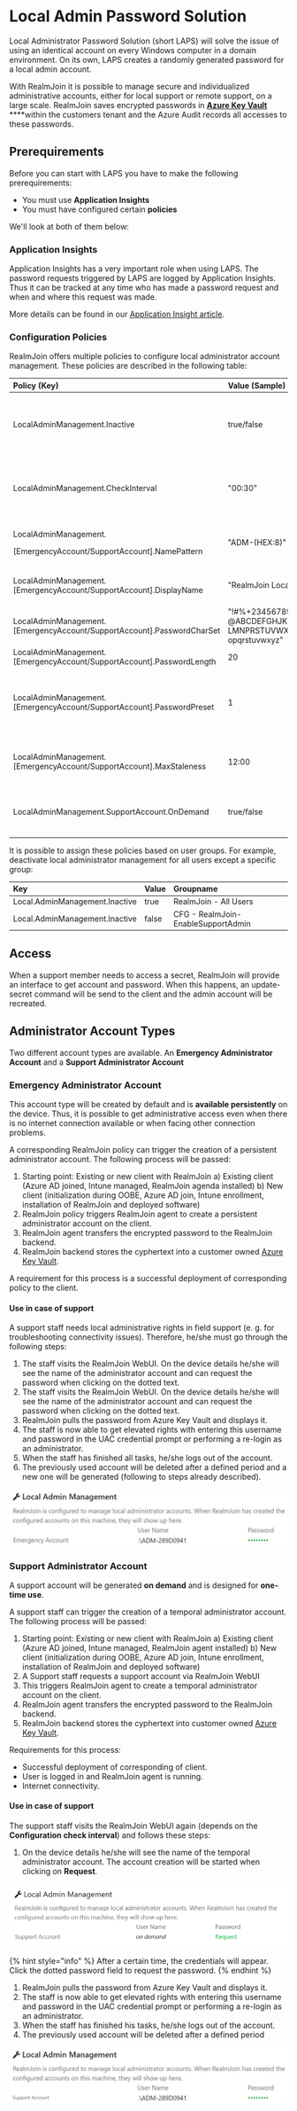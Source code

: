 # Local Admin Password Solution

Local Administrator Password Solution \(short LAPS\) will solve the issue of using an identical account on every Windows computer in a domain environment. On its own, LAPS creates a randomly generated password for a local admin account.

With RealmJoin it is possible to manage secure and individualized administrative accounts, either for local support or remote support, on a large scale. RealmJoin saves encrypted passwords in [**Azure Key Vault**](keyvault.md) ****within the customers tenant and the Azure Audit records all accesses to these passwords.

## Prerequirements

Before you can start with LAPS you have to make the following prerequirements:

* You must use **Application Insights**
* You must have configured certain **policies**

We'll look at both of them below:

### Application Insights

Application Insights has a very important role when using LAPS. The password requests triggered by LAPS are logged by Application Insights. Thus it can be tracked at any time who has made a password request and when and where this request was made.

More details can be found in our [Application Insight article](appinsights.md).

### Configuration Policies

RealmJoin offers multiple policies to configure local administrator account management. These policies  are described in the following table: 

<table>
  <thead>
    <tr>
      <th style="text-align:left">Policy (Key)</th>
      <th style="text-align:left">Value (Sample)</th>
      <th style="text-align:left">Description</th>
    </tr>
  </thead>
  <tbody>
    <tr>
      <td style="text-align:left">LocalAdminManagement.Inactive</td>
      <td style="text-align:left">true/false</td>
      <td style="text-align:left">
        <p>Deactivates or activates local</p>
        <p>administrator management</p>
      </td>
    </tr>
    <tr>
      <td style="text-align:left">LocalAdminManagement.CheckInterval</td>
      <td style="text-align:left">&quot;00:30&quot;</td>
      <td style="text-align:left">
        <p>Interval for configuration checks</p>
        <p>(hh:ss)</p>
      </td>
    </tr>
    <tr>
      <td style="text-align:left">
        <p>LocalAdminManagement.</p>
        <p>[EmergencyAccount/SupportAccount].NamePattern</p>
      </td>
      <td style="text-align:left">&quot;ADM-(HEX:8)&quot;</td>
      <td style="text-align:left">Admin name. HEX:8 stands for 8-digit random hex-code</td>
    </tr>
    <tr>
      <td style="text-align:left">LocalAdminManagement.[EmergencyAccount/SupportAccount].DisplayName</td>
      <td
      style="text-align:left">&quot;RealmJoin Local Administrator&quot;</td>
        <td style="text-align:left">Display name of administrator account (appears on Windows)</td>
    </tr>
    <tr>
      <td style="text-align:left">LocalAdminManagement.[EmergencyAccount/SupportAccount].PasswordCharSet</td>
      <td
      style="text-align:left">&quot;!#%+23456789:=?@ABCDEFGHJK LMNPRSTUVWXYZabcdefghijkmn opqrstuvwxyz&quot;</td>
        <td
        style="text-align:left">Charset of the password</td>
    </tr>
    <tr>
      <td style="text-align:left">LocalAdminManagement.[EmergencyAccount/SupportAccount].PasswordLength</td>
      <td
      style="text-align:left">20</td>
        <td style="text-align:left">Password length</td>
    </tr>
    <tr>
      <td style="text-align:left">LocalAdminManagement.[EmergencyAccount/SupportAccount].PasswordPreset</td>
      <td
      style="text-align:left">1</td>
        <td style="text-align:left">Predefined password templates (PasswordCharSet and PasswordLength not
          necessary)</td>
    </tr>
    <tr>
      <td style="text-align:left">LocalAdminManagement.[EmergencyAccount/SupportAccount].MaxStaleness</td>
      <td
      style="text-align:left">12:00</td>
        <td style="text-align:left">Time after account will be removed/refreshed (when logged out after use)</td>
    </tr>
    <tr>
      <td style="text-align:left">LocalAdminManagement.SupportAccount.OnDemand</td>
      <td style="text-align:left">true/false</td>
      <td style="text-align:left">Create support account on demand (account will expire after 12 hours)</td>
    </tr>
  </tbody>
</table>It is possible to assign these policies based on user groups. For example, deactivate local administrator management for all users except a specific group:

| Key | Value | Groupname |
| :--- | :--- | :--- |
| Local.AdminManagement.Inactive | true | RealmJoin - All Users |
| Local.AdminManagement.Inactive | false | CFG - RealmJoin-EnableSupportAdmin |

## Access

When a support member needs to access a secret, RealmJoin will provide an interface to get account and password. When this happens, an update-secret command will be send to the client and the admin account will be recreated.

## Administrator Account Types

Two different account types are available. An **Emergency Administrator Account** and a **Support Administrator Account**

### Emergency Administrator Account

This account type will be created by default and is **available persistently** on the device. Thus, it is possible to get administrative access even when there is no internet connection available or when facing other connection problems.

A corresponding RealmJoin policy can trigger the creation of a persistent administrator account. The following process will be passed:

1. Starting point: Existing or new client with RealmJoin a\) Existing client \(Azure AD joined, Intune managed, RealmJoin agenda installed\) b\) New client \(initialization during OOBE, Azure AD join, Intune enrollment, installation of RealmJoin and deployed software\)
2. RealmJoin policy triggers RealmJoin agent to create a persistent administrator account on the client.
3. RealmJoin agent transfers the encrypted password to the RealmJoin backend.
4. RealmJoin backend stores the cyphertext into a customer owned [Azure Key Vault](keyvault.md).

A requirement for this process is a successful deployment of corresponding policy to the client.

#### Use in case of support

A support staff needs local administrative rights in field support \(e. g. for troubleshooting connectivity issues\). Therefore, he/she must go through the following steps:

1. The staff visits the RealmJoin WebUI. On the device details he/she will see the name of the administrator account and can request the password when clicking on the dotted text.
2. The staff visits the RealmJoin WebUI. On the device details he/she will see the name of the administrator account and can request the password when clicking on the dotted text.
3. RealmJoin pulls the password from Azure Key Vault and displays it.
4. The staff is now able to get elevated rights with entering this username and password in the UAC credential prompt or performing a re-login as an administrator.
5. When the staff has finished all tasks, he/she logs out of the account.
6. The previously used account will be deleted after a defined period and a new one will be generated \(following to steps already described\).

![](../.gitbook/assets/rj-laps1.png)

### Support Administrator Account

A support account will be generated **on demand** and is designed for **one-time use**.

A support staff can trigger the creation of a temporal administrator account. The following process will be passed:

1. Starting point: Existing or new client with RealmJoin a\) Existing client \(Azure AD joined, Intune managed, RealmJoin agent installed\) b\) New client \(initialization during OOBE, Azure AD join, Intune enrollment, installation of RealmJoin and deployed software\)
2. A Support staff requests a support account via RealmJoin WebUI
3. This triggers RealmJoin agent to create a temporal administrator account on the client.
4. RealmJoin agent transfers the encrypted password to the RealmJoin backend.
5. RealmJoin backend stores the cyphertext into customer owned [Azure Key Vault](keyvault.md).

Requirements for this process:

* Successful deployment of corresponding of client.
* User is logged in and RealmJoin agent is running.
* Internet connectivity.

#### Use in case of support

The support staff visits the RealmJoin WebUI again \(depends on the **Configuration check interval**\) and follows these steps:

1. On the device details he/she will see the name of the temporal administrator account. The account creation will be started when clicking on **Request**.

![](../.gitbook/assets/rj-laps2.png)

{% hint style="info" %}
After a certain time, the credentials will appear. Click the dotted password field to request the password.
{% endhint %}

1. RealmJoin pulls the password from Azure Key Vault and displays it.
2. The staff is now able to get elevated rights with entering this username and password in the UAC credential prompt or performing a re-login as an administrator.
3. When the staff has finished his tasks, he/she logs out of the account.
4. The previously used account will be deleted after a defined period

![](../.gitbook/assets/rj-laps3.png)

